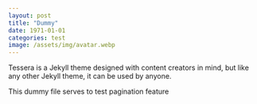 ```yaml
---
layout: post
title: "Dummy"
date: 1971-01-01
categories: test
image: /assets/img/avatar.webp
---
```


Tessera is a Jekyll theme designed with content creators in mind, but like any other Jekyll theme, it can be used by anyone.

This dummy file serves to test pagination feature
